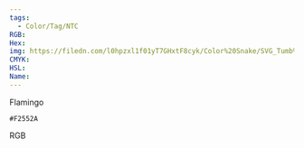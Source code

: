 ```yaml
---
tags:
  - Color/Tag/NTC
RGB:
Hex:
img: https://filedn.com/l0hpzxl1f01yT7GHxtF8cyk/Color%20Snake/SVG_Tumb%20Mass%20No%20Name/F2552A.svg
CMYK:
HSL:
Name:
---
```

Flamingo
```palette
#F2552A
```
RGB
